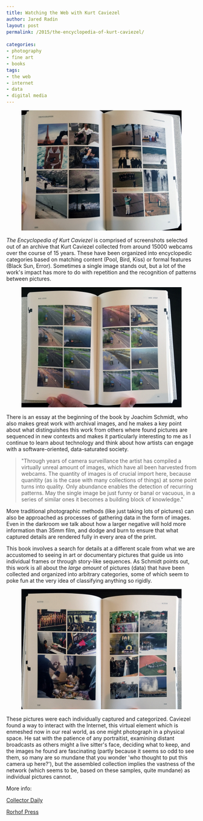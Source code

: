 ```yaml
---
title: Watching the Web with Kurt Caviezel
author: Jared Radin
layout: post
permalink: /2015/the-encyclopedia-of-kurt-caviezel/

categories:
- photography
- fine art
- books
tags:
- the web
- internet
- data
- digital media
---
```

<figure>
<img src="/assets/2015/10/caviezel/photographer.jpg" alt="The Encyclopedia of Kurt Caviezel" />
</figure>

*The Encyclopedia of Kurt Caviezel* is comprised of screenshots selected out of an archive that Kurt Caviezel collected from around 15000 webcams over the course of 15 years. These have been organized into encyclopedic categories based on matching content (Pool, Bird, Kiss) or formal features (Black Sun, Error). Sometimes a single image stands out, but a lot of the work's impact has more to do with repetition and the recognition of patterns between pictures.

<!--more-->

<figure>
<img src="/assets/2015/10/caviezel/bus-stop.jpg" alt="The Encyclopedia of Kurt Caviezel" />
</figure>

There is an essay at the beginning of the book by Joachim Schmidt, who also makes great work with archival images, and he makes a key point about what distinguishes this work from others where found pictures are sequenced in new contexts and makes it particularly interesting to me as I continue to learn about technology and think about how artists can engage with a software-oriented, data-saturated society.

<blockquote>
"Through years of camera surveillance the artist has compiled a virtually unreal amount of images, which have all been harvested from webcams. The quantity of images is of crucial import here, because quanitity (as is the case with many collections of things) at some point turns into quality. Only abundance enables the detection of recurring patterns. May the single image be just funny or banal or vacuous, in a series of similar ones it becomes a building block of knowledge."
</blockquote>

More traditional photographic methods (like just taking lots of pictures) can also be approached as processes of gathering data in the form of images. Even in the darkroom we talk about how a larger negative will hold more information than 35mm film, and dodge and burn to ensure that what captured details are rendered fully in every area of the print.

This book involves a search for details at a different scale from what we are accustomed to seeing in art or documentary pictures that guide us into individual frames or through story-like sequences. As Schmidt points out, this work is all about the *large amount* of pictures (data) that have been collected and organized into arbitrary categories, some of which seem to poke fun at the very idea of classifying anything so rigidly.

<figure>
<img src="/assets/2015/10/caviezel/ritus.jpg" alt="The Encyclopedia of Kurt Caviezel" />
</figure>

These pictures were each individually captured and categorized. Caviezel found a way to interact with the Internet, this virtual element which is enmeshed now in our real world, as one might photograph in a physical space. He sat with the patience of any portraitist, examining distant broadcasts as others might a live sitter's face, deciding what to keep, and the images he found are fascinating (partly because it seems so odd to see them, so many are so mundane that you wonder 'who thought to put this camera up here?'), but the assembled collection implies the vastness of the network (which seems to be, based on these samples, quite mundane) as individual pictures cannot.


More info:

[Collector Daily](https://collectordaily.com/kurt-caviezel-the-encyclopedia-of-kurt-caviezel/)

[Rorhof Press](http://www.rorhof.com/books/the-encyclopedia-of-kurt-caviezel/2/)
